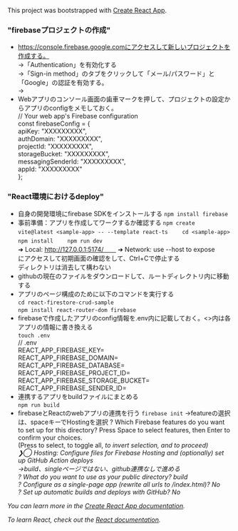 This project was bootstrapped with [Create React App](https://github.com/facebook/create-react-app).

### "firebaseプロジェクトの作成"
- https://console.firebase.google.comにアクセスして新しいプロジェクトを作成する。  
  →「Authentication」を有効化する<br />
  →「Sign-in method」のタブをクリックして「メール/パスワード」と「Google」の認証を有効する。  
  →
- Webアプリのコンソール画面の歯車マークを押して、プロジェクトの設定からアプリのconfigをメモしておく。  
  // Your web app's Firebase configuration  
  const firebaseConfig = {  
    apiKey: "XXXXXXXXX",  
    authDomain: "XXXXXXXXX",  
    projectId: "XXXXXXXXX",  
    storageBucket: "XXXXXXXXX",  
    messagingSenderId: "XXXXXXXXX",  
    appId: "XXXXXXXXX"  
  };

### "React環境におけるdeploy"
- 自身の開発環境にfirebase SDKをインストールする
  `npm install firebase`
- 事前準備：アプリを作成してワークするか確認する
  `npm create vite@latest <sample-app> -- --template react-ts`　　
  `cd <sample-app>`  　
  `npm install`　　
  `npm run dev`  
  ➜  Local:   http://127.0.0.1:5174/　　
  ➜  Network: use --host to expose  
  にアクセスして初期画面の確認をして、Ctrl+Cで停止する  
  ディレクトリは消去して構わない  
- githubの現在のファイルをダウンロードして、ルートディレクトリ内に移動する  
- アプリのページ構成のために以下のコマンドを実行する  
  `cd react-firestore-crud-sample`  
  `npm install react-router-dom firebase `  
- firebaseで作成したアプリのconfig情報を.env内に記載しておく。<>内は各アプリの情報に書き換える  
  `touch .env`  
     // .env  
  REACT_APP_FIREBASE_KEY=<apiKey>  
  REACT_APP_FIREBASE_DOMAIN=<authDomain>  
  REACT_APP_FIREBASE_DATABASE=<databaseURL>  
  REACT_APP_FIREBASE_PROJECT_ID=<projectId>  
  REACT_APP_FIREBASE_STORAGE_BUCKET=<storageBucket>  
  REACT_APP_FIREBASE_SENDER_ID=<messagingSenderId>  
-  連携するアプリをbuildファイルにまとめる  
  `npm run build`  
-  firebaseとReactのwebアプリの連携を行う 
  `firebase init`
 →featureの選択は、spaceキーでHostingを選択
  ? Which Firebase features do you want to set up for this directory? Press Space to select features, then Enter to confirm your choices.  
   (Press <space> to select, <a> to toggle all, <i> to invert selection, and <enter> to proceed)  
  ❯◯ Hosting: Configure files for Firebase Hosting and (optionally) set up GitHub Action deploys  
 →build、singleページではない、github連携なしで進める  
  ? What do you want to use as your public directory? build  
  ? Configure as a single-page app (rewrite all urls to /index.html)? No  
  ? Set up automatic builds and deploys with GitHub? No  



You can learn more in the [Create React App documentation](https://facebook.github.io/create-react-app/docs/getting-started).

To learn React, check out the [React documentation](https://reactjs.org/).
